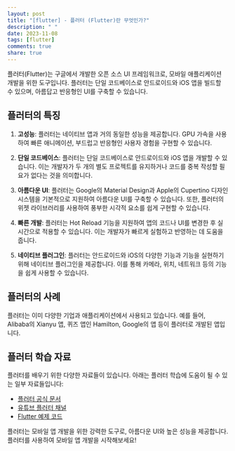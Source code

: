 ```yaml
---
layout: post
title: "[flutter] - 플러터 (Flutter)란 무엇인가?"
description: " "
date: 2023-11-08
tags: [flutter]
comments: true
share: true
---
```


플러터(Flutter)는 구글에서 개발한 오픈 소스 UI 프레임워크로, 모바일 애플리케이션 개발을 위한 도구입니다. 플러터는 단일 코드베이스로 안드로이드와 iOS 앱을 빌드할 수 있으며, 아름답고 반응형인 UI를 구축할 수 있습니다.

## 플러터의 특징

1. **고성능**: 플러터는 네이티브 앱과 거의 동일한 성능을 제공합니다. GPU 가속을 사용하여 빠른 애니메이션, 부드럽고 반응형인 사용자 경험을 구현할 수 있습니다.

2. **단일 코드베이스**: 플러터는 단일 코드베이스로 안드로이드와 iOS 앱을 개발할 수 있습니다. 이는 개발자가 두 개의 별도 프로젝트를 유지하거나 코드를 중복 작성할 필요가 없다는 것을 의미합니다.

3. **아름다운 UI**: 플러터는 Google의 Material Design과 Apple의 Cupertino 디자인 시스템을 기본적으로 지원하여 아름다운 UI를 구축할 수 있습니다. 또한, 플러터의 위젯 라이브러리를 사용하여 풍부한 시각적 요소를 쉽게 구현할 수 있습니다.

4. **빠른 개발**: 플러터는 Hot Reload 기능을 지원하여 앱의 코드나 UI를 변경한 후 실시간으로 적용할 수 있습니다. 이는 개발자가 빠르게 실험하고 반영하는 데 도움을 줍니다.

5. **네이티브 플러그인**: 플러터는 안드로이드와 iOS의 다양한 기능과 기능을 실현하기 위해 네이티브 플러그인을 제공합니다. 이를 통해 카메라, 위치, 네트워크 등의 기능을 쉽게 사용할 수 있습니다.

## 플러터의 사례

플러터는 이미 다양한 기업과 애플리케이션에서 사용되고 있습니다. 예를 들어, Alibaba의 Xianyu 앱, 퀴즈 앱인 Hamilton, Google의 앱 등이 플러터로 개발된 앱입니다.

## 플러터 학습 자료

플러터를 배우기 위한 다양한 자료들이 있습니다. 아래는 플러터 학습에 도움이 될 수 있는 일부 자료들입니다:

- [플러터 공식 문서](https://flutter.dev/docs)
- [유튜브 플러터 채널](https://www.youtube.com/playlist?list=PLOU2XLYxmsIK0r_D-zWcmJ1plIcDNnRkK)
- [Flutter 예제 코드](https://flutter.dev/docs/cookbook)

플러터는 모바일 앱 개발을 위한 강력한 도구로, 아름다운 UI와 높은 성능을 제공합니다. 플러터를 사용하여 모바일 앱 개발을 시작해보세요!